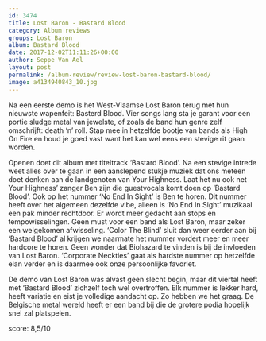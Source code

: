 ```yaml
---
id: 3474
title: Lost Baron - Bastard Blood
category: Album reviews
groups: Lost Baron
album: Bastard Blood
date: 2017-12-02T11:11:26+00:00
author: Seppe Van Ael
layout: post
permalink: /album-review/review-lost-baron-bastard-blood/
image: a4134940843_10.jpg
---
```

Na een eerste demo is het West-Vlaamse Lost Baron terug met hun nieuwste wapenfeit: Basterd Blood. Vier songs lang sta je garant voor een portie sludge metal van jewelste, of zoals de band hun genre zelf omschrijft: death ‘n’ roll. Stap mee in hetzelfde bootje van bands als High On Fire en houd je goed vast want het kan wel eens een stevige rit gaan worden.

Openen doet dit album met titeltrack ‘Bastard Blood’. Na een stevige intrede weet alles over te gaan in een aanslepend stukje muziek dat ons meteen doet denken aan de landgenoten van Your Highness. Laat het nu ook net Your Highness’ zanger Ben zijn die guestvocals komt doen op ‘Bastard Blood’. Ook op het nummer ‘No End In Sight’ is Ben te horen. Dit nummer heeft over het algemeen dezelfde vibe, alleen is ‘No End In Sight’ muzikaal een pak minder rechtdoor. Er wordt meer gedacht aan stops en tempowisselingen. Geen must voor een band als Lost Baron, maar zeker een welgekomen afwisseling. ‘Color The Blind’ sluit dan weer eerder aan bij ‘Bastard Blood’ al krijgen we naarmate het nummer vordert meer en meer hardcore te horen. Geen wonder dat Biohazard te vinden is bij de invloeden van Lost Baron. ‘Corporate Neckties’ gaat als hardste nummer op hetzelfde elan verder en is daarmee ook onze persoonlijke favoriet.

De demo van Lost Baron was alvast geen slecht begin, maar dit viertal heeft met ‘Bastard Blood’ zichzelf toch wel overtroffen. Elk nummer is lekker hard, heeft variatie en eist je volledige aandacht op. Zo hebben we het graag. De Belgische metal wereld heeft er een band bij die de grotere podia hopelijk snel zal platspelen.

score: 8,5/10

